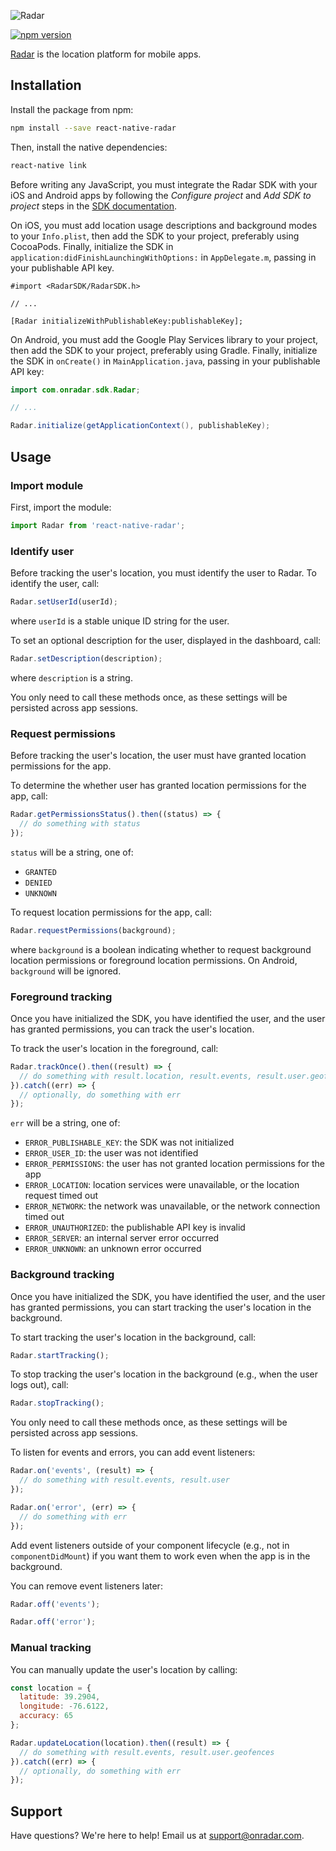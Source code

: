 ![Radar](https://raw.githubusercontent.com/radarlabs/react-native-radar/master/logo.png)

[![npm version](https://badge.fury.io/js/react-native-radar.svg)](https://badge.fury.io/js/react-native-radar)

[Radar](https://www.onradar.com) is the location platform for mobile apps.

## Installation

Install the package from npm:

```bash
npm install --save react-native-radar
```

Then, install the native dependencies:

```bash
react-native link
```

Before writing any JavaScript, you must integrate the Radar SDK with your iOS and Android apps by following the *Configure project* and *Add SDK to project* steps in the [SDK documentation](https://www.onradar.com/documentation/sdk).

On iOS, you must add location usage descriptions and background modes to your `Info.plist`, then add the SDK to your project, preferably using CocoaPods. Finally, initialize the SDK in `application:didFinishLaunchingWithOptions:` in `AppDelegate.m`, passing in your publishable API key.

```objc
#import <RadarSDK/RadarSDK.h>

// ...

[Radar initializeWithPublishableKey:publishableKey];
```

On Android, you must add the Google Play Services library to your project, then add the SDK to your project, preferably using Gradle. Finally, initialize the SDK in `onCreate()` in `MainApplication.java`, passing in your publishable API key:

```java
import com.onradar.sdk.Radar;

// ...

Radar.initialize(getApplicationContext(), publishableKey);
```

## Usage

### Import module

First, import the module:

```js
import Radar from 'react-native-radar';
```

### Identify user

Before tracking the user's location, you must identify the user to Radar. To identify the user, call:

```js
Radar.setUserId(userId);
```

where `userId` is a stable unique ID string for the user.

To set an optional description for the user, displayed in the dashboard, call:

```js
Radar.setDescription(description);
```

where `description` is a string.

You only need to call these methods once, as these settings will be persisted across app sessions.

### Request permissions

Before tracking the user's location, the user must have granted location permissions for the app.

To determine the whether user has granted location permissions for the app, call:

```js
Radar.getPermissionsStatus().then((status) => {
  // do something with status
});
```

`status` will be a string, one of:

- `GRANTED`
- `DENIED`
- `UNKNOWN`

To request location permissions for the app, call:

```js
Radar.requestPermissions(background);
```

where `background` is a boolean indicating whether to request background location permissions or foreground location permissions. On Android, `background` will be ignored.

### Foreground tracking

Once you have initialized the SDK, you have identified the user, and the user has granted permissions, you can track the user's location.

To track the user's location in the foreground, call:

```js
Radar.trackOnce().then((result) => {
  // do something with result.location, result.events, result.user.geofences
}).catch((err) => {
  // optionally, do something with err
});
```

`err` will be a string, one of:

- `ERROR_PUBLISHABLE_KEY`: the SDK was not initialized
- `ERROR_USER_ID`: the user was not identified
- `ERROR_PERMISSIONS`: the user has not granted location permissions for the app
- `ERROR_LOCATION`: location services were unavailable, or the location request timed out
- `ERROR_NETWORK`: the network was unavailable, or the network connection timed out
- `ERROR_UNAUTHORIZED`: the publishable API key is invalid
- `ERROR_SERVER`: an internal server error occurred
- `ERROR_UNKNOWN`: an unknown error occurred

### Background tracking

Once you have initialized the SDK, you have identified the user, and the user has granted permissions, you can start tracking the user's location in the background.

To start tracking the user's location in the background, call:

```js
Radar.startTracking();
```

To stop tracking the user's location in the background (e.g., when the user logs out), call:

```js
Radar.stopTracking();
```

You only need to call these methods once, as these settings will be persisted across app sessions.

To listen for events and errors, you can add event listeners:

```js
Radar.on('events', (result) => {
  // do something with result.events, result.user
});

Radar.on('error', (err) => {
  // do something with err
});
```

Add event listeners outside of your component lifecycle (e.g., not in `componentDidMount`) if you want them to work even when the app is in the background.

You can remove event listeners later:

```js
Radar.off('events');

Radar.off('error');
```

### Manual tracking

You can manually update the user's location by calling:

```js
const location = {
  latitude: 39.2904,
  longitude: -76.6122,
  accuracy: 65
};

Radar.updateLocation(location).then((result) => {
  // do something with result.events, result.user.geofences
}).catch((err) => {
  // optionally, do something with err
});
```

## Support

Have questions? We're here to help! Email us at [support@onradar.com](mailto:support@onradar.com).

